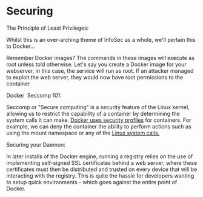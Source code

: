 # Securing
The Principle of Least Privileges:

Whilst this is an over-arching theme of InfoSec as a whole, we'll pertain this to Docker...

Remember Docker images? The commands in these images will execute as root unless told otherwise. Let's say you create a Docker image for your webserver, in this case, the service will run as root. If an attacker managed to exploit the web server, they would now have root permissions to the container

Docker  Seccomp 101:

Seccomp or "Secure computing" is a security feature of the Linux kernel, allowing us to restrict the capability of a container by determining the system calls it can make. [Docker uses security profiles](http://docs.docker.oeynet.com/engine/security/seccomp/#pass-a-profile-for-a-container) for containers. For example, we can deny the container the ability to perform actions such as using the mount namespace or any of the [Linux system calls.](https://filippo.io/linux-syscall-table/)

Securing your Daemon:

In later installs of the Docker engine, running a registry relies on the use of implementing self-signed SSL certificates behind a web server, where these certificates must then be distributed and trusted on every device that will be interacting with the registry. This is quite the hassle for developers wanting to setup quick environments - which goes against the entire point of Docker.